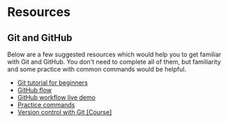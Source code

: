 # Resources

## Git and GitHub

Below are a few suggested resources which would help you to get familiar with Git and GitHub. You don't need to complete all of them, but familiarity and some practice with common commands would be helpful.

* [Git tutorial for beginners](https://www.youtube.com/watch?v=PWqS4NBhEY8)
* [GitHub flow](https://guides.github.com/introduction/flow/)
* [GitHub workflow live demo](https://www.youtube.com/watch?v=Z1G_pR3TooQ)
* [Practice commands](https://github.com/FOSS-Cell-GECPKD/Hello-opensource)
* [Version control with Git \[Course\]](https://www.udacity.com/course/version-control-with-git--ud123)



